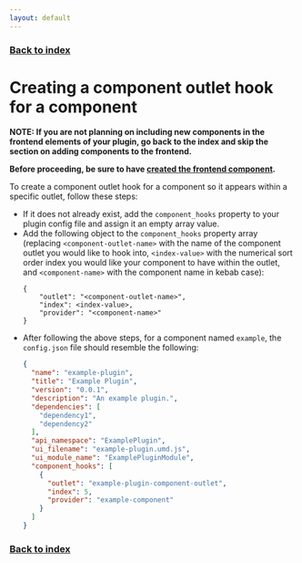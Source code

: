 ```yaml
---
layout: default
---
```


### [Back to index](./index.html)

# Creating a component outlet hook for a component

**NOTE: If you are not planning on including new components in the frontend elements of your plugin, go back to the 
index and skip the section on adding components to the frontend.**

**Before proceeding, be sure to have [created the frontend component](./creating-frontend-component.html).**

To create a component outlet hook for a component so it appears within a specific outlet, follow these steps:
- If it does not already exist, add the `component_hooks` property to your plugin config file and assign it an empty array value.
- Add the following object to the `component_hooks` property array (replacing `<component-outlet-name>` with the name of the 
  component outlet you would like to hook into, `<index-value>` with the numerical sort order index you would like your 
  component to have within the outlet, and `<component-name>` with the component name in kebab case):
  ```
  {
      "outlet": "<component-outlet-name>",
      "index": <index-value>,
      "provider": "<component-name>"
  }
  ```
- After following the above steps, for a component named `example`, the `config.json` file should resemble the following:
    ```json
    {
      "name": "example-plugin",
      "title": "Example Plugin",
      "version": "0.0.1",
      "description": "An example plugin.",
      "dependencies": [
        "dependency1",
        "dependency2"
      ],
      "api_namespace": "ExamplePlugin",
      "ui_filename": "example-plugin.umd.js",
      "ui_module_name": "ExamplePluginModule",
      "component_hooks": [
        {
          "outlet": "example-plugin-component-outlet",
          "index": 5,
          "provider": "example-component"
        }
      ]
    }
    ```

### [Back to index](./index.html)

